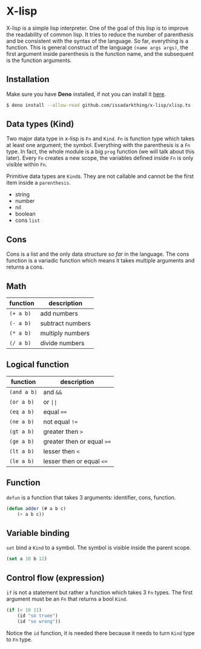 # X-lisp
X-lisp is a simple lisp interpreter. One of the goal of this lisp is to improve
the readability of common lisp. It tries to reduce the number of parenthesis
and be consistent with the syntax of the language. So far, everything is a 
function. This is general construct of the language `(name args args)`, the
first argument inside parenthesis is the function name, and the subsequent is
the function arguments.

## Installation
Make sure you have **Deno** installed, if not you can install it [here](https://deno.land/#installation).
```sh
$ deno install --allow-read github.com/issadarkthing/x-lisp/xlisp.ts
```

## Data types (Kind)
Two major data type in x-lisp is `Fn` and `Kind`. `Fn` is function type which
takes at least one argument; the symbol. Everything with the parenthesis
is a `Fn` type. In fact, the whole module is a big `prog` function 
(we will talk about this later). Every `Fn` creates a new scope, the variables
defined inside `Fn` is only visible within `Fn`.

Primitive data types are `Kind`s. They are not callable and cannot be the first
item inside a `parenthesis`.
- string
- number
- nil
- boolean
- cons `list`

## Cons
Cons is a list and the only data structure _so far_ in the language. The cons function
is a variadic function which means it takes multiple arguments and returns a
cons.

## Math

| function       |  description                  |
| -------------  | ------------                  |
| ```(+ a b)```  | add numbers                   |
| ```(- a b)```  | subtract numbers              |
| ```(* a b)```  | multiply numbers              |
| ```(/ a b)```  | divide numbers                |

## Logical function

|   function      |  description               |
| -------------   | ------------               |
| ```(and a b)``` | and `&&`                   |
| ```(or a b)```  | or `\|\|`                  |
| ```(eq a b)```  | equal `==`                 |
| ```(ne a b)```  | not equal `!=`             |
| ```(gt a b)```  | greater then `>`           |
| ```(ge a b)```  | greater then or equal `>=` |
| ```(lt a b)```  | lesser then `<`            |
| ```(le a b)```  | lesser then or equal `<=`  |

## Function
`defun` is a function that takes 3 arguments: identifier, cons, function.
```lisp
(defun adder (# a b c)
	(+ a b c))
```

## Variable binding
`set` bind a `Kind` to a symbol. The symbol is visible inside the parent scope.
```lisp
(set a 10 b 12)
```

## Control flow (expression)
`if` is not a statement but rather a function which takes 3 `Fn` types. The first
argument must be an `Fn` that returns a bool `Kind`.
```lisp
(if (< 10 11)
	(id "so truee")
	(id "so wrong"))
```
Notice the `id` function, it is needed there because it needs to turn `Kind` type
to `Fn` type.


